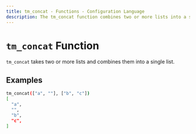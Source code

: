 ```yaml
---
title: tm_concat - Functions - Configuration Language
description: The tm_concat function combines two or more lists into a single list.
---
```


# `tm_concat` Function

`tm_concat` takes two or more lists and combines them into a single list.

## Examples

```sh
tm_concat(["a", ""], ["b", "c"])
[
  "a",
  "",
  "b",
  "c",
]
```
